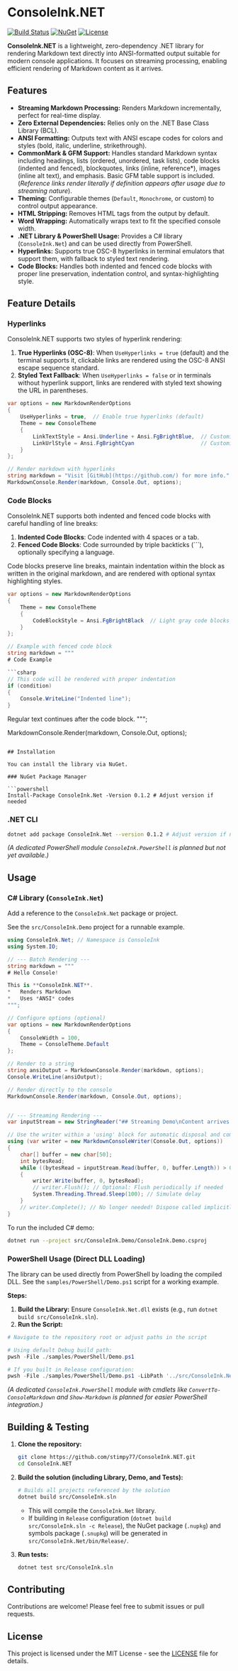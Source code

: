 # ConsoleInk.NET

[![Build Status](https://img.shields.io/badge/build-passing-brightgreen)](https://github.com/stimpy77/ConsoleInk.NET) <!-- Placeholder Build Status Badge -->
[![NuGet](https://img.shields.io/nuget/v/ConsoleInk.Net.svg)](https://www.nuget.org/packages/ConsoleInk.Net/) <!-- Placeholder NuGet Badge -->
[![License](https://img.shields.io/badge/license-MIT-blue.svg)](LICENSE)

**ConsoleInk.NET** is a lightweight, zero-dependency .NET library for rendering Markdown text directly into ANSI-formatted output suitable for modern console applications. It focuses on streaming processing, enabling efficient rendering of Markdown content as it arrives.

## Features

*   **Streaming Markdown Processing:** Renders Markdown incrementally, perfect for real-time display.
*   **Zero External Dependencies:** Relies only on the .NET Base Class Library (BCL).
*   **ANSI Formatting:** Outputs text with ANSI escape codes for colors and styles (bold, italic, underline, strikethrough).
*   **CommonMark & GFM Support:** Handles standard Markdown syntax including headings, lists (ordered, unordered, task lists), code blocks (indented and fenced), blockquotes, links (inline, reference*), images (inline alt text), and emphasis. Basic GFM table support is included. (*Reference links render literally if definition appears after usage due to streaming nature*).
*   **Theming:** Configurable themes (`Default`, `Monochrome`, or custom) to control output appearance.
*   **HTML Stripping:** Removes HTML tags from the output by default.
*   **Word Wrapping:** Automatically wraps text to fit the specified console width.
*   **.NET Library & PowerShell Usage:** Provides a C# library (`ConsoleInk.Net`) and can be used directly from PowerShell.
*   **Hyperlinks:** Supports true OSC-8 hyperlinks in terminal emulators that support them, with fallback to styled text rendering.
*   **Code Blocks:** Handles both indented and fenced code blocks with proper line preservation, indentation control, and syntax-highlighting style.

## Feature Details

### Hyperlinks

ConsoleInk.NET supports two styles of hyperlink rendering:

1. **True Hyperlinks (OSC-8)**: When `UseHyperlinks = true` (default) and the terminal supports it, clickable links are rendered using the OSC-8 ANSI escape sequence standard.
2. **Styled Text Fallback**: When `UseHyperlinks = false` or in terminals without hyperlink support, links are rendered with styled text showing the URL in parentheses.

```csharp
var options = new MarkdownRenderOptions
{
    UseHyperlinks = true,  // Enable true hyperlinks (default)
    Theme = new ConsoleTheme 
    { 
        LinkTextStyle = Ansi.Underline + Ansi.FgBrightBlue,  // Customize link text appearance
        LinkUrlStyle = Ansi.FgBrightCyan                     // Customize URL text appearance (when not using hyperlinks)
    }
};

// Render markdown with hyperlinks
string markdown = "Visit [GitHub](https://github.com/) for more info.";
MarkdownConsole.Render(markdown, Console.Out, options);
```

### Code Blocks

ConsoleInk.NET supports both indented and fenced code blocks with careful handling of line breaks:

1. **Indented Code Blocks**: Code indented with 4 spaces or a tab.
2. **Fenced Code Blocks**: Code surrounded by triple backticks (```), optionally specifying a language.

Code blocks preserve line breaks, maintain indentation within the block as written in the original markdown, and are rendered with optional syntax highlighting styles.

```csharp
var options = new MarkdownRenderOptions
{
    Theme = new ConsoleTheme 
    { 
        CodeBlockStyle = Ansi.FgBrightBlack  // Light gray code blocks
    }
};

// Example with fenced code block
string markdown = """
# Code Example

```csharp
// This code will be rendered with proper indentation
if (condition)
{
    Console.WriteLine("Indented line");
}
```

Regular text continues after the code block.
""";

MarkdownConsole.Render(markdown, Console.Out, options);
```

## Installation

You can install the library via NuGet.

### NuGet Package Manager

```powershell
Install-Package ConsoleInk.Net -Version 0.1.2 # Adjust version if needed
```

### .NET CLI

```bash
dotnet add package ConsoleInk.Net --version 0.1.2 # Adjust version if needed
```

*(A dedicated PowerShell module `ConsoleInk.PowerShell` is planned but not yet available.)*

## Usage

### C# Library (`ConsoleInk.Net`)

Add a reference to the `ConsoleInk.Net` package or project.

See the `src/ConsoleInk.Demo` project for a runnable example.

```csharp
using ConsoleInk.Net; // Namespace is ConsoleInk
using System.IO;

// --- Batch Rendering ---
string markdown = """
# Hello Console!

This is **ConsoleInk.NET**.
*   Renders Markdown
*   Uses *ANSI* codes
""";

// Configure options (optional)
var options = new MarkdownRenderOptions
{
    ConsoleWidth = 100,
    Theme = ConsoleTheme.Default
};

// Render to a string
string ansiOutput = MarkdownConsole.Render(markdown, options);
Console.WriteLine(ansiOutput);

// Render directly to the console
MarkdownConsole.Render(markdown, Console.Out, options);


// --- Streaming Rendering ---
var inputStream = new StringReader("## Streaming Demo\nContent arrives piece by piece...");

// Use the writer within a 'using' block for automatic disposal and completion
using (var writer = new MarkdownConsoleWriter(Console.Out, options))
{
    char[] buffer = new char[50];
    int bytesRead;
    while ((bytesRead = inputStream.Read(buffer, 0, buffer.Length)) > 0)
    {
        writer.Write(buffer, 0, bytesRead);
        // writer.Flush(); // Optional: Flush periodically if needed
        System.Threading.Thread.Sleep(100); // Simulate delay
    }
    // writer.Complete(); // No longer needed! Dispose called implicitly by 'using'.
}
```

To run the included C# demo:

```bash
dotnet run --project src/ConsoleInk.Demo/ConsoleInk.Demo.csproj
```

### PowerShell Usage (Direct DLL Loading)

The library can be used directly from PowerShell by loading the compiled DLL.
See the `samples/PowerShell/Demo.ps1` script for a working example.

**Steps:**

1.  **Build the Library:** Ensure `ConsoleInk.Net.dll` exists (e.g., run `dotnet build src/ConsoleInk.sln`).
2.  **Run the Script:**

```powershell
# Navigate to the repository root or adjust paths in the script

# Using default Debug build path:
pwsh -File ./samples/PowerShell/Demo.ps1

# If you built in Release configuration:
pwsh -File ./samples/PowerShell/Demo.ps1 -LibPath '../src/ConsoleInk.Net/bin/Release/net9.0'
```

*(A dedicated `ConsoleInk.PowerShell` module with cmdlets like `ConvertTo-ConsoleMarkdown` and `Show-Markdown` is planned for easier PowerShell integration.)*

## Building & Testing

1.  **Clone the repository:**
    ```bash
    git clone https://github.com/stimpy77/ConsoleInk.NET.git
    cd ConsoleInk.NET
    ```
2.  **Build the solution (including Library, Demo, and Tests):**
    ```bash
    # Builds all projects referenced by the solution
    dotnet build src/ConsoleInk.sln
    ```
    *   This will compile the `ConsoleInk.Net` library.
    *   If building in `Release` configuration (`dotnet build src/ConsoleInk.sln -c Release`), the NuGet package (`.nupkg`) and symbols package (`.snupkg`) will be generated in `src/ConsoleInk.Net/bin/Release/`.

3.  **Run tests:**
    ```bash
    dotnet test src/ConsoleInk.sln
    ```

## Contributing

Contributions are welcome! Please feel free to submit issues or pull requests.

## License

This project is licensed under the MIT License - see the [LICENSE](LICENSE) file for details.
 
